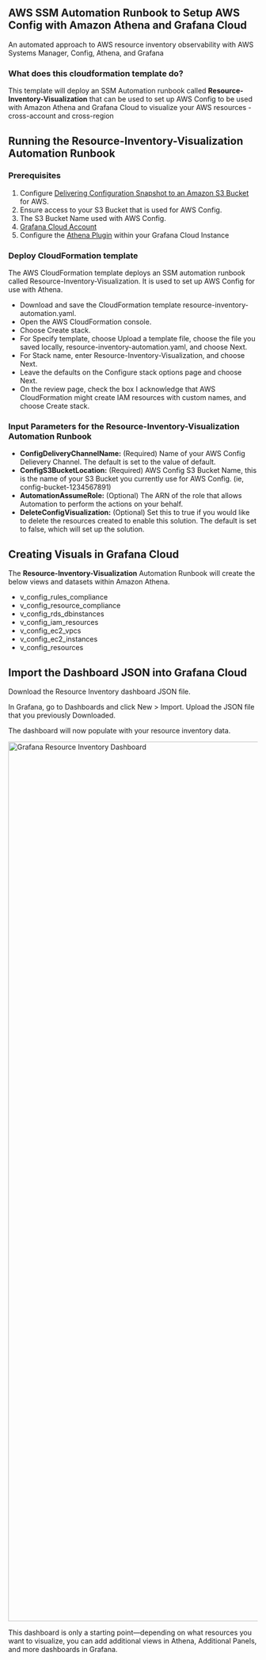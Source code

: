 <p align="center">
</p>

## AWS SSM Automation Runbook to Setup AWS Config with Amazon Athena and Grafana Cloud
An automated approach to AWS resource inventory observability with AWS Systems Manager, Config, Athena, and Grafana


### What does this cloudformation template do?
This template will deploy an SSM Automation runbook called **Resource-Inventory-Visualization** that can be used to set up AWS Config to be used with Amazon Athena and Grafana Cloud to visualize your AWS resources - cross-account and cross-region

## Running the Resource-Inventory-Visualization Automation Runbook

### Prerequisites
1.  Configure [Delivering Configuration Snapshot to an Amazon S3 Bucket](https://docs.aws.amazon.com/config/latest/developerguide/deliver-snapshot-cli.html) for AWS.
1.  Ensure access to your S3 Bucket that is used for AWS Config.
1.  The S3 Bucket Name used with AWS Config.
1.  [Grafana Cloud Account](https://grafana.com/products/cloud/) 
1.  Configure the [Athena Plugin](https://grafana.com/grafana/plugins/grafana-athena-datasource/) within your Grafana Cloud Instance 

### Deploy CloudFormation template
The AWS CloudFormation template deploys an SSM automation runbook called Resource-Inventory-Visualization. 
It is used to set up AWS Config for use with Athena. 

- Download and save the CloudFormation template resource-inventory-automation.yaml.
- Open the AWS CloudFormation console.
- Choose Create stack.
- For Specify template, choose Upload a template file, choose the file you saved locally, resource-inventory-automation.yaml, and choose Next.
- For Stack name, enter Resource-Inventory-Visualization, and choose Next.
- Leave the defaults on the Configure stack options page and choose Next.
- On the review page, check the box I acknowledge that AWS CloudFormation might create IAM resources with custom names, and choose Create stack.

### Input Parameters for the Resource-Inventory-Visualization Automation Runbook
* **ConfigDeliveryChannelName:** (Required) Name of your AWS Config Delievery Channel.  The default is set to the value of default.
* **ConfigS3BucketLocation:** (Required) AWS Config S3 Bucket Name, this is the name of your S3 Bucket you currently use for AWS Config. (ie, config-bucket-1234567891)
* **AutomationAssumeRole:** (Optional) The ARN of the role that allows Automation to perform the actions on your behalf.
* **DeleteConfigVisualization:** (Optional) Set this to true if you would like to delete the resources created to enable this solution. The default is set to false, which will set up the solution. 

## Creating Visuals in Grafana Cloud

The **Resource-Inventory-Visualization** Automation Runbook will create the below views and datasets within Amazon Athena.  

*   v_config_rules_compliance
*   v_config_resource_compliance
*   v_config_rds_dbinstances
*   v_config_iam_resources
*   v_config_ec2_vpcs
*   v_config_ec2_instances
*   v_config_resources

## Import the Dashboard JSON into Grafana Cloud

Download the Resource Inventory dashboard JSON file.

In Grafana, go to Dashboards and click New > Import. 
Upload the JSON file that you previously Downloaded. 

The dashboard will now populate with your resource inventory data. 


<img width="1777" alt="Grafana Resource Inventory Dashboard" src="https://github.com/bbrandys/aws-resource-inventory/assets/104938954/e076c358-3cac-483c-b12a-7d0489577369">



This dashboard is only a starting point—depending on what resources you want to visualize, you can add additional views in Athena, Additional Panels, and more dashboards in Grafana. 
